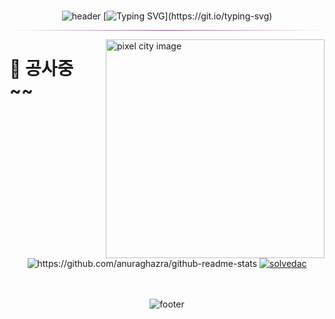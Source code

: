 <br align="center">
<div align="center">

![header](https://capsule-render.vercel.app/api?type=waving&color=123456&height=200&section=header)
[![Typing SVG](https://readme-typing-svg.demolab.com?&center=true&font=Agbalumo&size=32&pause=20000&color=7D6B95&random=false&width=550&lines=Hello+World!)](https://git.io/typing-svg)

<hr style="border:0px; height:1px; background: linear-gradient(to left, transparent, #904e95, transparent);">

<!-- [![Solved.ac
Profile](http://mazassumnida.wtf/api/v2/generate_badge?boj=yunjichoi1999)](https://solved.ac/yunjichoi1999/) -->

<!--![yunjichoi9151's GitHub stats](https://github-readme-stats.vercel.app/api?username=yunjichoi9151&show_icons=true&theme=dracula)-->

</div>
<img src="./assets/coding.gif" align="right" height="350px" alt="pixel city image" style="margin-left: 25px">

<div>

<h1>🎉 공사중~~</h1>

</div>

<br/>

<br>
<div align="center">





<div>
<img src="https://github-readme-stats.vercel.app/api?username=dwax1324&hide_rank=true&hide=stars,issues&show=reviews&show_icons=true&theme=transparent"alt ="https://github.com/anuraghazra/github-readme-stats"/>
<a href="htts://solved.ac/user/dwax1324">
<img src="http://mazassumnida.wtf/api/generate_badge?boj=dwax1324" alt="solvedac"/> 
</a>
</div>

<br>

<br>


![footer](https://capsule-render.vercel.app/api?type=waving&color=123456&height=150&section=footer)

</div>
